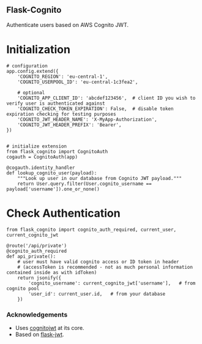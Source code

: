 Flask-Cognito
-------------

Authenticate users based on AWS Cognito JWT.


# Initialization
```python3
# configuration
app.config.extend({
    'COGNITO_REGION': 'eu-central-1',
    'COGNITO_USERPOOL_ID': 'eu-central-1c3fea2',

    # optional
    'COGNITO_APP_CLIENT_ID': 'abcdef123456',  # client ID you wish to verify user is authenticated against
    'COGNITO_CHECK_TOKEN_EXPIRATION': False,  # disable token expiration checking for testing purposes
    'COGNITO_JWT_HEADER_NAME': 'X-MyApp-Authorization',
    'COGNITO_JWT_HEADER_PREFIX': 'Bearer',
})


# initialize extension
from flask_cognito import CognitoAuth
cogauth = CognitoAuth(app)

@cogauth.identity_handler
def lookup_cognito_user(payload):
    """Look up user in our database from Cognito JWT payload."""
    return User.query.filter(User.cognito_username == payload['username']).one_or_none()
```

# Check Authentication
```python3
from flask_cognito import cognito_auth_required, current_user, current_cognito_jwt

@route('/api/private')
@cognito_auth_required
def api_private():
    # user must have valid cognito access or ID token in header
    # (accessToken is recommended - not as much personal information contained inside as with idToken)
    return jsonify({
        'cognito_username': current_cognito_jwt['username'],   # from cognito pool
        'user_id': current_user.id,   # from your database
    })
```


### Acknowledgements
* Uses [cognitojwt](https://github.com/borisrozumnuk/cognitojwt) at its core.
* Based on [flask-jwt](https://github.com/mattupstate/flask-jwt/).
